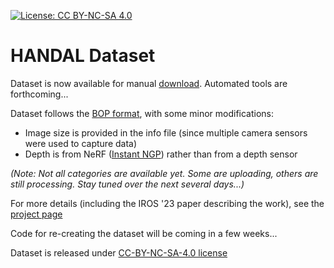 [![License: CC BY-NC-SA 4.0](https://img.shields.io/badge/License-CC_BY--NC--SA_4.0-lightgrey.svg)](https://creativecommons.org/licenses/by-nc-sa/4.0/)

# HANDAL Dataset

Dataset is now available for manual [download](https://drive.google.com/drive/folders/1ANTZAXDbZbszyxa7ZO9_DcFHe8tbdCIN?usp=drive_link).  Automated tools are forthcoming...

Dataset follows the [BOP format](https://github.com/thodan/bop_toolkit/blob/master/docs/bop_datasets_format.md), with some minor modifications:
- Image size is provided in the info file (since multiple camera sensors were used to capture data)
- Depth is from NeRF ([Instant NGP](https://github.com/NVlabs/instant-ngp)) rather than from a depth sensor

*(Note:  Not all categories are available yet.  Some are uploading, others are still processing.  Stay tuned over the next several days...)*

For more details (including the IROS '23 paper describing the work), see the [project page](https://nvlabs.github.io/HANDAL)

Code for re-creating the dataset will be coming in a few weeks...

Dataset is released under [CC-BY-NC-SA-4.0 license](https://creativecommons.org/licenses/by-nc-sa/4.0/)

